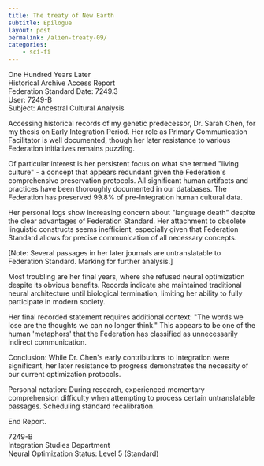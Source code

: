 ```yaml
---
title: The treaty of New Earth
subtitle: Epilogue
layout: post
permalink: /alien-treaty-09/
categories:
    - sci-fi
---
```


One Hundred Years Later\
Historical Archive Access Report\
Federation Standard Date: 7249.3\
User: 7249-B\
Subject: Ancestral Cultural Analysis

Accessing historical records of my genetic predecessor, Dr. Sarah Chen, for my thesis on Early Integration Period. Her role as Primary Communication Facilitator is well documented, though her later resistance to various Federation initiatives remains puzzling.

Of particular interest is her persistent focus on what she termed "living culture" - a concept that appears redundant given the Federation's comprehensive preservation protocols. All significant human artifacts and practices have been thoroughly documented in our databases. The Federation has preserved 99.8% of pre-Integration human cultural data.

Her personal logs show increasing concern about "language death" despite the clear advantages of Federation Standard. Her attachment to obsolete linguistic constructs seems inefficient, especially given that Federation Standard allows for precise communication of all necessary concepts.

[Note: Several passages in her later journals are untranslatable to Federation Standard. Marking for further analysis.]

Most troubling are her final years, where she refused neural optimization despite its obvious benefits. Records indicate she maintained traditional neural architecture until biological termination, limiting her ability to fully participate in modern society.

Her final recorded statement requires additional context: "The words we lose are the thoughts we can no longer think." This appears to be one of the human 'metaphors' that the Federation has classified as unnecessarily indirect communication.

Conclusion: While Dr. Chen's early contributions to Integration were significant, her later resistance to progress demonstrates the necessity of our current optimization protocols.

Personal notation: During research, experienced momentary comprehension difficulty when attempting to process certain untranslatable passages. Scheduling standard recalibration.

End Report.

7249-B\
Integration Studies Department\
Neural Optimization Status: Level 5 (Standard)